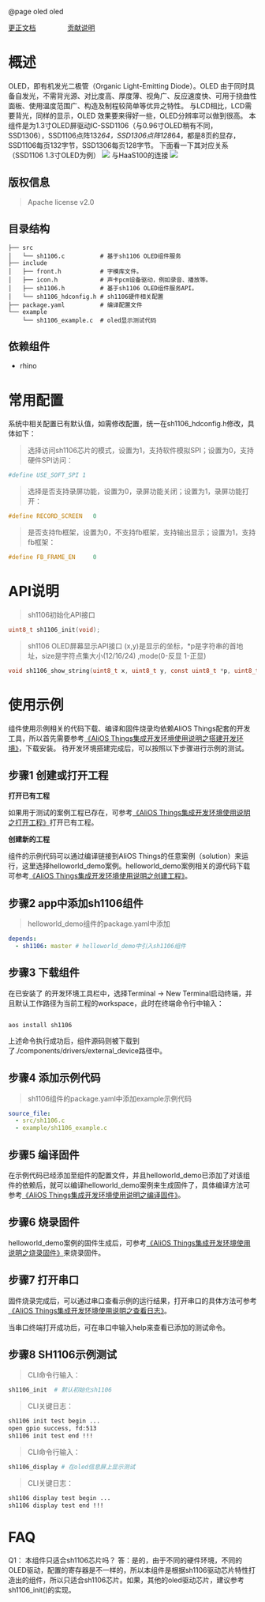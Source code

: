 @page oled oled

[更正文档](https://gitee.com/alios-things/sh1106/edit/master/README.md) &emsp;&emsp;&emsp;&emsp; [贡献说明](https://help.aliyun.com/document_detail/302301.html)

# 概述
OLED，即有机发光二极管（Organic Light-Emitting Diode）。OLED 由于同时具备自发光，不需背光源、对比度高、厚度薄、视角广、反应速度快、可用于挠曲性面板、使用温度范围广、构造及制程较简单等优异之特性。
与LCD相比，LCD需要背光，同样的显示，OLED 效果要来得好一些，OLED分辨率可以做到很高。
本组件是为1.3寸OLED屏驱动IC-SSD1106（与0.96寸OLED稍有不同，SSD1306），SSD1106点阵132*64，SSD1306点阵128*64，都是8页的显存，SSD1106每页132字节，SSD1306每页128字节。
下面看一下其对应关系（SSD1106 1.3寸OLED为例）
![](https://img.alicdn.com/imgextra/i2/O1CN01mlGbcq1LHXFq3FGkJ_!!6000000001274-2-tps-1362-656.png)
与HaaS100的连接
![](https://img.alicdn.com/imgextra/i3/O1CN01RRxCJH1zqsS4JH5zh_!!6000000006766-2-tps-1118-582.png)
## 版权信息


> Apache license v2.0



## 目录结构


```tree
├── src
│   └── sh1106.c          # 基于sh1106 OLED组件服务
├── include
│   ├── front.h           # 字模库文件。
│   ├── icon.h            # 声卡pcm设备驱动，例如录音、播放等。
│   ├── sh1106.h          # 基于sh1106 OLED组件服务API。
│   └── sh1106_hdconfig.h # sh1106硬件相关配置
├── package.yaml          # 编译配置文件
└── example
    └── sh1106_example.c  # oled显示测试代码
```


## 依赖组件


- rhino



# 常用配置


系统中相关配置已有默认值，如需修改配置，统一在sh1106_hdconfig.h修改，具体如下：


> 选择访问sh1106芯片的模式，设置为1，支持软件模拟SPI；设置为0，支持硬件SPI访问：



```yaml
#define USE_SOFT_SPI 1
```


> 选择是否支持录屏功能，设置为0，录屏功能关闭；设置为1，录屏功能打开：



```c
#define RECORD_SCREEN   0
```


> 是否支持fb框架，设置为0，不支持fb框架，支持输出显示；设置为1，支持fb框架：

```c
#define FB_FRAME_EN     0
```
# API说明

> sh1106初始化API接口

```c
uint8_t sh1106_init(void);
```
> sh1106 OLED屏幕显示API接口
> (x,y)是显示的坐标，*p是字符串的首地址，size是字符点集大小(12/16/24) ,mode(0-反显 1-正显)

```c
void sh1106_show_string(uint8_t x, uint8_t y, const uint8_t *p, uint8_t size, uint8_t mode);
```
# 使用示例


组件使用示例相关的代码下载、编译和固件烧录均依赖AliOS Things配套的开发工具，所以首先需要参考[《AliOS Things集成开发环境使用说明之搭建开发环境》](https://help.aliyun.com/document_detail/302378.html)，下载安装。
待开发环境搭建完成后，可以按照以下步骤进行示例的测试。

## 步骤1 创建或打开工程

**打开已有工程**

如果用于测试的案例工程已存在，可参考[《AliOS Things集成开发环境使用说明之打开工程》](https://help.aliyun.com/document_detail/302381.html)打开已有工程。

**创建新的工程**

组件的示例代码可以通过编译链接到AliOS Things的任意案例（solution）来运行，这里选择helloworld_demo案例。helloworld_demo案例相关的源代码下载可参考[《AliOS Things集成开发环境使用说明之创建工程》](https://help.aliyun.com/document_detail/302379.html)。

## 步骤2 app中添加sh1106组件

> helloworld_demo组件的package.yaml中添加

```yaml
depends:
  - sh1106: master # helloworld_demo中引入sh1106组件
```

## 步骤3 下载组件

在已安装了  的开发环境工具栏中，选择Terminal -> New Terminal启动终端，并且默认工作路径为当前工程的workspace，此时在终端命令行中输入：

```shell

aos install sh1106

```

上述命令执行成功后，组件源码则被下载到了./components/drivers/external_device路径中。


## 步骤4 添加示例代码

> sh1106组件的package.yaml中添加example示例代码

```yaml
source_file:
  - src/sh1106.c
  - example/sh1106_example.c
```

## 步骤5 编译固件

在示例代码已经添加至组件的配置文件，并且helloworld_demo已添加了对该组件的依赖后，就可以编译helloworld_demo案例来生成固件了，具体编译方法可参考[《AliOS Things集成开发环境使用说明之编译固件》](https://help.aliyun.com/document_detail/302384.html)。

## 步骤6 烧录固件

helloworld_demo案例的固件生成后，可参考[《AliOS Things集成开发环境使用说明之烧录固件》](https://help.aliyun.com/document_detail/302383.html)来烧录固件。

## 步骤7 打开串口

固件烧录完成后，可以通过串口查看示例的运行结果，打开串口的具体方法可参考[《AliOS Things集成开发环境使用说明之查看日志》](https://help.aliyun.com/document_detail/302382.html)。

当串口终端打开成功后，可在串口中输入help来查看已添加的测试命令。


## 步骤8 SH1106示例测试

> CLI命令行输入：

```sh
sh1106_init  # 默认初始化sh1106
```

> CLI关键日志：

```sh
sh1106 init test begin ...
open gpio success, fd:513
sh1106 init test end !!!
```

> CLI命令行输入：

```sh
sh1106_display # 在oled信息屏上显示测试
```

> CLI关键日志：

```sh
sh1106 display test begin ...
sh1106 display test end !!!
```
# FAQ

Q1： 本组件只适合sh1106芯片吗？
答：是的，由于不同的硬件环境，不同的OLED驱动，配置的寄存器是不一样的，所以本组件是根据sh1106驱动芯片特性打造出的组件，所以只适合sh1106芯片。如果，其他的oled驱动芯片，建议参考sh1106_init()的实现。
